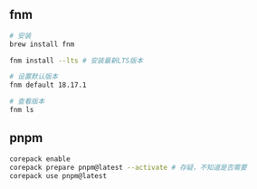 ## fnm

```bash
# 安装
brew install fnm

fnm install --lts # 安装最新LTS版本

# 设置默认版本
fnm default 18.17.1

# 查看版本
fnm ls
```

## pnpm

```bash
corepack enable
corepack prepare pnpm@latest --activate # 存疑，不知道是否需要
corepack use pnpm@latest
```
